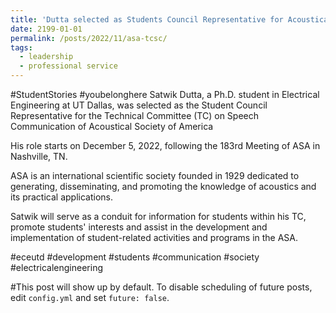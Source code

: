 ```yaml
---
title: 'Dutta selected as Students Council Representative for Acoustical Society'
date: 2199-01-01
permalink: /posts/2022/11/asa-tcsc/
tags:
  - leadership
  - professional service
---
```


#StudentStories #youbelonghere
Satwik Dutta, a Ph.D. student in Electrical Engineering at UT Dallas, was selected as the Student Council Representative for the Technical Committee (TC) on Speech Communication of Acoustical Society of America

His role starts on December 5, 2022, following the 183rd Meeting of ASA in Nashville, TN.

ASA is an international scientific society founded in 1929 dedicated to generating, disseminating, and promoting the knowledge of acoustics and its practical applications.

Satwik will serve as a conduit for information for students within his TC, promote students' interests and assist in the development and implementation of student-related activities and programs in the ASA.

#eceutd #development #students #communication #society #electricalengineering

#This post will show up by default. To disable scheduling of future posts, edit `config.yml` and set `future: false`. 
